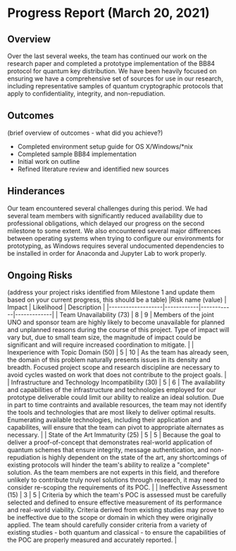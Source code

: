 # Progress Report (March 20, 2021)
## Overview
Over the last several weeks, the team has continued our work on the research paper and completed a prototype implementation of the BB84 protocol for quantum key distribution. We have been heavily focused on ensuring we have a comprehensive set of sources for use in our research, including representative samples of quantum cryptographic protocols that apply to confidentiality, integrity, and non-repudiation.

## Outcomes
(brief overview of outcomes - what did you achieve?)

* Completed environment setup guide for OS X/Windows/*nix
* Completed sample BB84 implementation
* Initial work on outline
* Refined literature review and identified new sources

## Hinderances
Our team encountered several challenges during this period. We had several team members with significantly reduced availability due to professional obligations, which delayed our progress on the second milestone to some extent. We also encountered several major differences between operating systems when trying to configure our environments for prototyping, as Windows requires several undocumented dependencies to be installed in order for Anaconda and Jupyter Lab to work properly.

## Ongoing Risks
(address your project risks identified from Milestone 1 and update them based on your current progress, this should be a table)
|Risk name (value)  | Impact     | Likelihood | Description |
|-------------------|------------|------------|-------------|
| Team Unavailability (73) | 8 | 9 | Members of the joint UNO and sponsor team are highly likely to become unavailable for planned and unplanned reasons during the course of this project. Type of impact will vary but, due to small team size, the magnitude of impact could be significant and will require increased coordination to mitigate. |
| Inexperience with Topic Domain (50) | 5 | 10 | As the team has already seen, the domain of this problem naturally presents issues in its density and breadth. Focused project scope and research discipline are necessary to avoid cycles wasted on work that does not contribute to the project goals. |
| Infrastructure and Technology Incompatibility (30) | 5 | 6 | The availability and capabilities of the infrastructure and technologies employed for our prototype deliverable could limit our ability to realize an ideal solution. Due in part to time contraints and available resources, the team may not identify the tools and technologies that are most likely to deliver optimal results. Enumerating available technologies, including their application and capabilites, will ensure that the team can pivot to appropriate alternates as necessary. |
| State of the Art Immaturity (25) | 5 | 5 | Because the goal to deliver a proof-of-concept that demonstrates real-world application of quantum schemes that ensure integrity, message authentication, and non-repudiation is highly dependent on the state of the art, any shortcomings of existing protocols will hinder the team's ability to realize a "complete" solution. As the team members are not experts in this field, and therefore unlikely to contribute truly novel solutions through research, it may need to consider re-scoping the requirements of its POC. |
| Ineffective Assessment (15) | 3 | 5 | Criteria by which the team's POC is assessed must be carefully selected and defined to ensure effective measurement of its performance and real-world viability. Criteria derived from existing studies may prove to be ineffective due to the scope or domain in which they were originally applied. The team should carefully consider criteria from a variety of existing studies - both quantum and classical - to ensure the capabilities of the POC are properly measured and accurately reported. |
